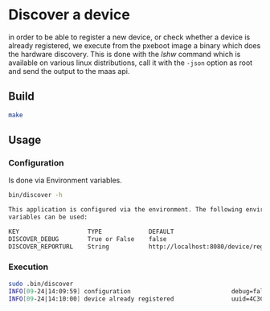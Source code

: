 # Discover a device

in order to be able to register a new device, or check whether a device is already registered, we execute from the pxeboot image a binary which does the hardware discovery. This is done with the *lshw* command which is available on various linux distributions, call it with the `-json` option as root and send the output to the maas api.

## Build

```bash
make
```

## Usage

### Configuration

Is done via Environment variables.

```bash
bin/discover -h

This application is configured via the environment. The following environment
variables can be used:

KEY                   TYPE             DEFAULT                                  REQUIRED    DESCRIPTION
DISCOVER_DEBUG        True or False    false                                    False       turn on debug log
DISCOVER_REPORTURL    String           http://localhost:8080/device/register    False       Register endpoint url
```

### Execution

```bash
sudo .bin/discover
INFO[09-24|14:09:59] configuration                            debug=false reportURL=http://localhost:8080/device/register
INFO[09-24|14:10:00] device already registered                uuid=4C3CEF61-F536-B211-A85C-B765E03E138F caller=lshw.go:63
```
